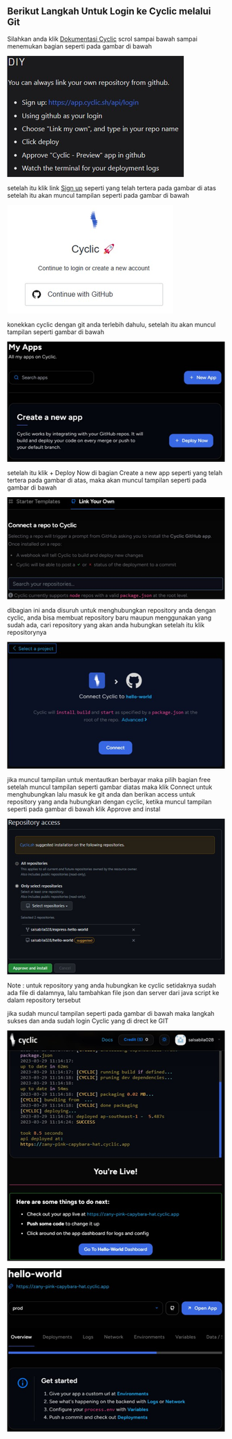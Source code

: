 ## Berikut Langkah Untuk Login ke Cyclic melalui Git

Silahkan anda klik [Dokumentasi Cyclic](https://docs.cyclic.sh/) scrol sampai bawah sampai menemukan bagian seperti pada gambar di bawah

![01](minggu-03/tugas/g01.jpg)

setelah itu klik link [Sign up](https://cyclic.us.auth0.com/u/login?state=hKFo2SBTQ0NoUFpGalZ6aHlVV2hjNTd3MjBwNTFlMDFUNm8xMKFur3VuaXZlcnNhbC1sb2dpbqN0aWTZIEc2U1ZrMlhEdVJxZ1hGT2xzWUdyVm1id3c3cnh1RkxJo2NpZNkgb1JqTndtN3pqVHB3MjcwWXJQdk5RSHdpZm53RnlDTXo) seperti yang telah tertera pada gambar di atas setelah itu akan muncul tampilan seperti pada gambar di bawah

![02](minggu-03/latihan/g2.jpg)

konekkan cyclic dengan git anda terlebih dahulu, setelah itu akan muncul tampilan seperti gambar di bawah 

![03](minggu-03/tugas/g02.jpg)

setelah itu klik + Deploy Now di bagian Create a new app seperti yang telah tertera pada gambar di atas, maka akan muncul tampilan seperti pada gambar di bawah 

![04](minggu-03/tugas/g03.jpg)

dibagian ini anda disuruh untuk menghubungkan repository anda dengan cyclic, anda bisa membuat repository baru maupun menggunakan yang sudah ada, cari repository yang akan anda hubungkan setelah itu klik repositorynya

![05](minggu-03/tugas/g04.jpg)

jika muncul tampilan untuk mentautkan berbayar maka pilih bagian free
setelah muncul tampilan seperti gambar diatas maka klik Connect untuk menghubungkan
lalu masuk ke git anda dan berikan access untuk repository yang anda hubungkan dengan cyclic, ketika muncul tampilan seperti pada gambar di bawah klik Approve and instal

![06](minggu-03/tugas/g05.jpg)

Note : untuk repository yang anda hubungkan ke cyclic setidaknya sudah ada file di dalamnya, lalu tambahkan file json dan server dari java script ke dalam repository tersebut

jika sudah muncul tampilan seperti pada gambar di bawah maka langkah sukses dan anda sudah login Cyclic yang di drect ke GIT

![07](minggu-03/tugas/g06.jpg)

![08](minggu-03/tugas/g07.jpg)
